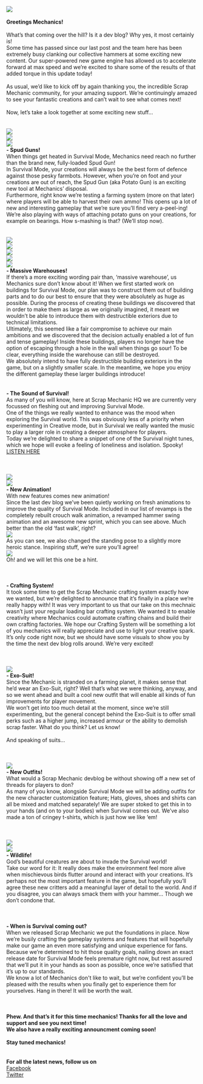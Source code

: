![](http://www.scrapmechanic.com/media/1141/devblog-12.png)<br/>
<br/>
**Greetings Mechanics!**<br/>
<br/>
What’s that coming over the hill? Is it a dev blog? Why yes, it most certainly is!<br/>
Some time has passed since our last post and the team here has been extremely busy clanking our collective hammers at some exciting new content. Our super-powered new game engine has allowed us to accelerate forward at max speed and we’re excited to share some of the results of that added torque in this update today!<br/>
<br/>
As usual, we’d like to kick off by again thanking you, the incredible Scrap Mechanic community, for your amazing support. We’re continuingly amazed to see your fantastic creations and can’t wait to see what comes next!<br/>
<br/>
Now, let’s take a look together at some exciting new stuff…<br/>
<br/>
<br/>
![](http://www.scrapmechanic.com/media/1128/spudgun.png?width=966px&height=684px)<br/>
![](http://www.scrapmechanic.com/media/1127/spudgun-pics.png?width=873px&height=662px)<br/>
![](http://i.imgur.com/NfQjdVI.gif)<br/>
**- Spud Guns!**<br/>
When things get heated in Survival Mode, Mechanics need reach no further than the brand new, fully-loaded Spud Gun!<br/>
In Survival Mode, your creations will always be the best form of defence against those pesky farmbots. However, when you’re on foot and your creations are out of reach, the Spud Gun (aka Potato Gun) is an exciting new tool at Mechanics’ disposal.<br/>
Furthermore, right know we’re testing a farming system (more on that later) where players will be able to harvest their own ammo! This opens up a lot of new and interesting gameplay that we’re sure you’ll find very a-peel-ing! We’re also playing with ways of attaching potato guns on your creations, for example on bearings. How s-mashing is that? (We’ll stop now).<br/>
<br/>
<br/>
![](http://www.scrapmechanic.com/media/1133/warehouse-concept.png?width=936px&height=973px)<br/>
![](http://www.scrapmechanic.com/media/1129/1.jpg?width=1022px&height=640px)<br/>
![](http://www.scrapmechanic.com/media/1131/5.jpg?width=1032px&height=646px)<br/>
![](http://www.scrapmechanic.com/media/1132/8.jpg?width=1013px&height=634px)<br/>
![](http://www.scrapmechanic.com/media/1130/3.jpg?width=957px&height=599px)<br/>
**- Massive Warehouses!**<br/>
If there’s a more exciting wording pair than, ‘massive warehouse’, us Mechanics sure don’t know about it! When we first started work on buildings for Survival Mode, our plan was to construct them out of building parts and to do our best to ensure that they were absolutely as huge as possible. During the process of creating these buildings we discovered that in order to make them as large as we originally imagined, it meant we wouldn’t be able to introduce them with destructible exteriors due to technical limitations.<br/>
Ultimately, this seemed like a fair compromise to achieve our main ambitions and we discovered that the decision actually enabled a lot of fun and tense gameplay! Inside these buildings, players no longer have the option of escaping through a hole in the wall when things go sour! To be clear, everything inside the warehouse can still be destroyed.<br/>
We absolutely intend to have fully destructible building exteriors in the game, but on a slightly smaller scale. In the meantime, we hope you enjoy the different gameplay these larger buildings introduce!<br/>
<br/>
<br/>
**- The Sound of Survival!**<br/>
As many of you will know, here at Scrap Mechanic HQ we are currently very focussed on fleshing out and improving Survival Mode.<br/>
One of the things we really wanted to enhance was the mood when exploring the Survival world. This was obviously less of a priority when experimenting in Creative mode, but in Survival we really wanted the music to play a larger role in creating a deeper atmosphere for players.<br/>
Today we’re delighted to share a snippet of one of the Survival night tunes, which we hope will evoke a feeling of loneliness and isolation. Spooky!<br/>
[ LISTEN HERE](https://soundcloud.com/axolotgames/scrap-mechanic-night-time-teaser)<br/>
<br/>
<br/>
<br/>
![](http://i.imgur.com/Ya7l9vE.gif)<br/>
![](http://i.imgur.com/CoSqdkG.gif)<br/>
**- New Animation!**<br/>
With new features comes new animation!<br/>
Since the last dev blog we’ve been quietly working on fresh animations to improve the quality of Survival Mode. Included in our list of revamps is the completely rebuilt crouch walk animation, a revamped hammer swing animation and an awesome new sprint, which you can see above. Much better than the old ‘fast walk’, right?<br/>
![](http://www.scrapmechanic.com/media/1140/unnamed.png?width=854px&height=514px)<br/>
As you can see, we also changed the standing pose to a slightly more heroic stance. Inspiring stuff, we’re sure you’ll agree!<br/>
![](http://i.imgur.com/UXuX5fa.gif)<br/>
Oh! and we will let this one be a hint.<br/>
<br/>
<br/>
<br/>
**- Crafting System!**<br/>
It took some time to get the Scrap Mechanic crafting system exactly how we wanted, but we’re delighted to announce that it’s finally in a place we’re really happy with! It was very important to us that our take on this mechnaic wasn’t just your regular loading bar crafting system. We wanted it to enable creativity where Mechanics could automate crafting chains and build their own crafting factories. We hope our Crafting System will be something a lot of you mechanics will really appreciate and use to light your creative spark. It’s only code right now, but we should have some visuals to show you by the time the next dev blog rolls around. We’re very excited!<br/>
<br/>
<br/>
<br/>
![](http://www.scrapmechanic.com/media/1137/exo.png?width=916px&height=665px)<br/>
**- Exo-Suit!**<br/>
Since the Mechanic is stranded on a farming planet, it makes sense that he’d wear an Exo-Suit, right? Well that’s what we were thinking, anyway, and so we went ahead and built a cool new outfit that will enable all kinds of fun improvements for player movement.<br/>
We won’t get into too much detail at the moment, since we’re still experimenting, but the general concept behind the Exo-Suit is to offer small perks such as a higher jump, increased armour or the ability to demolish scrap faster. What do you think? Let us know!<br/>
<br/>
And speaking of suits…<br/>
<br/>
<br/>
<br/>
![](http://www.scrapmechanic.com/media/1138/farmoutfit.png?width=1035px&height=617px)<br/>
**- New Outfits!**<br/>
What would a Scrap Mechanic devblog be without showing off a new set of threads for players to don?<br/>
As many of you know, alongside Survival Mode we will be adding outfits for the new character customization feature; Hats, gloves, shoes and shirts can all be mixed and matched separately! We are super stoked to get this in to your hands (and on to your bodies) when Survival comes out. We’ve also made a ton of cringey t-shirts, which is just how we like ‘em!<br/>
<br/>
<br/>
<br/>
![](http://www.scrapmechanic.com/media/1135/birddevlog01jpg.jpg?width=963px&height=603px)<br/>
![](http://i.imgur.com/Sp7GpHK.gif)<br/>
**- Wildlife!**<br/>
God’s beautiful creatures are about to invade the Survival world!<br/>
Take our word for it: It really does make the environment feel more alive when mischievous birds flutter around and interact with your creations. It’s perhaps not the most important feature in the game, but hopefully you’ll agree these new critters add a meaningful layer of detail to the world. And if you disagree, you can always smack them with your hammer… Though we don’t condone that.<br/>
<br/>
 <br/>
<br/>
**- When is Survival coming out?**<br/>
When we released Scrap Mechanic we put the foundations in place. Now we’re busily crafting the gameplay systems and features that will hopefully make our game an even more satisfying and unique experience for fans.<br/>
Because we’re determined to hit those quality goals, nailing down an exact release date for Survival Mode feels premature right now, but rest assured that we’ll put it in your hands as soon as possible, once we’re satisfied that it’s up to our standards.<br/>
We know a lot of Mechanics don't like to wait, but we’re confident you’ll be pleased with the results when you finally get to experience them for yourselves. Hang in there! It will be worth the wait.<br/>
<br/>
 <br/>
<br/>
**Phew. And that’s it for this time mechanics! Thanks for all the love and support and see you next time!<br/>
We also have a really exciting announcment coming soon!**<br/>
<br/>
**Stay tuned mechanics!**<br/>
<br/>
 <br/>
**For all the latest news, follow us on**<br/>
[Facebook](https://www.facebook.com/scrapmechanic/)<br/>
[Twitter](https://twitter.com/ScrapMechanic)